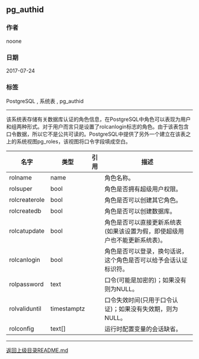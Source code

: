 ## pg_authid

### 作者
noone

### 日期
2017-07-24

### 标签
PostgreSQL , 系统表 , pg_authid

----

该系统表存储有关数据库认证的角色信息，在PostgreSQL中角色可以表现为用户和组两种形式。对于用户而言只是设置了rolcanlogin标志的角色。由于该表包含口令数据，所以它不是公共可读的。PostgreSQL中提供了另外一个建立在该表之上的系统视图pg_roles，该视图将口令字段填成空白。

|     名字      |    类型     | 引用 |                                    描述                                    |
| ------------- | ----------- | ---- | -------------------------------------------------------------------------- |
| rolname       | name        |      | 角色名称。                                                                 |
| rolsuper      | bool        |      | 角色是否拥有超级用户权限。                                                 |
| rolcreaterole | bool        |      | 角色是否可以创建其它角色。                                                 |
| rolcreatedb   | bool        |      | 角色是否可以创建数据库。                                                   |
| rolcatupdate  | bool        |      | 角色是否可以直接更新系统表(如果该设置为假，即使超级用户也不能更新系统表)。 |
| rolcanlogin   | bool        |      | 角色是否可以登录，换句话说，这个角色是否可以给予会话认证标识符。           |
| rolpassword   | text        |      | 口令(可能是加密的)；如果没有则为NULL。                                     |
| rolvaliduntil | timestamptz |      | 口令失效时间(只用于口令认证)；如果没有失效期，则为NULL。                   |
| rolconfig     | text[]      |      | 运行时配置变量的会话缺省。                                                 |
---
[返回上级目录README.md](../README.md)
